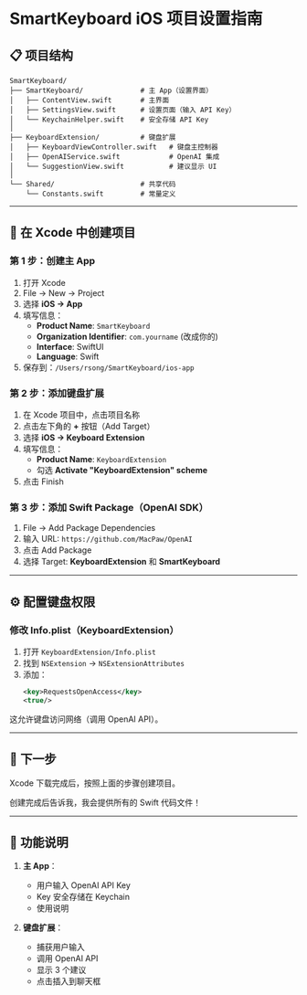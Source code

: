 # SmartKeyboard iOS 项目设置指南

## 📋 项目结构

```
SmartKeyboard/
├── SmartKeyboard/              # 主 App（设置界面）
│   ├── ContentView.swift       # 主界面
│   ├── SettingsView.swift      # 设置页面（输入 API Key）
│   └── KeychainHelper.swift    # 安全存储 API Key
│
├── KeyboardExtension/          # 键盘扩展
│   ├── KeyboardViewController.swift   # 键盘主控制器
│   ├── OpenAIService.swift            # OpenAI 集成
│   └── SuggestionView.swift           # 建议显示 UI
│
└── Shared/                     # 共享代码
    └── Constants.swift         # 常量定义
```

---

## 🚀 在 Xcode 中创建项目

### 第 1 步：创建主 App

1. 打开 Xcode
2. File → New → Project
3. 选择 **iOS → App**
4. 填写信息：
   - **Product Name**: `SmartKeyboard`
   - **Organization Identifier**: `com.yourname` (改成你的)
   - **Interface**: SwiftUI
   - **Language**: Swift
5. 保存到：`/Users/rsong/SmartKeyboard/ios-app`

### 第 2 步：添加键盘扩展

1. 在 Xcode 项目中，点击项目名称
2. 点击左下角的 **+** 按钮（Add Target）
3. 选择 **iOS → Keyboard Extension**
4. 填写信息：
   - **Product Name**: `KeyboardExtension`
   - 勾选 **Activate "KeyboardExtension" scheme**
5. 点击 Finish

### 第 3 步：添加 Swift Package（OpenAI SDK）

1. File → Add Package Dependencies
2. 输入 URL: `https://github.com/MacPaw/OpenAI`
3. 点击 Add Package
4. 选择 Target: **KeyboardExtension** 和 **SmartKeyboard**

---

## ⚙️ 配置键盘权限

### 修改 Info.plist（KeyboardExtension）

1. 打开 `KeyboardExtension/Info.plist`
2. 找到 `NSExtension` → `NSExtensionAttributes`
3. 添加：
   ```xml
   <key>RequestsOpenAccess</key>
   <true/>
   ```

这允许键盘访问网络（调用 OpenAI API）。

---

## 📝 下一步

Xcode 下载完成后，按照上面的步骤创建项目。

创建完成后告诉我，我会提供所有的 Swift 代码文件！

---

## 🔑 功能说明

1. **主 App**：
   - 用户输入 OpenAI API Key
   - Key 安全存储在 Keychain
   - 使用说明

2. **键盘扩展**：
   - 捕获用户输入
   - 调用 OpenAI API
   - 显示 3 个建议
   - 点击插入到聊天框
